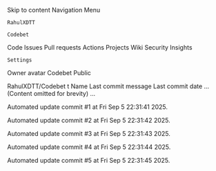 Skip to content
Navigation Menu

    RahulXDTT

    Codebet

Code
Issues
Pull requests
Actions
Projects
Wiki
Security
Insights

    Settings

Owner avatar
Codebet
Public

RahulXDTT/Codebet
t
Name	Last commit message
	Last commit date
... (Content omitted for brevity) ...


Automated update commit #1 at Fri Sep  5 22:31:41 2025.

Automated update commit #2 at Fri Sep  5 22:31:42 2025.

Automated update commit #3 at Fri Sep  5 22:31:43 2025.

Automated update commit #4 at Fri Sep  5 22:31:44 2025.

Automated update commit #5 at Fri Sep  5 22:31:45 2025.